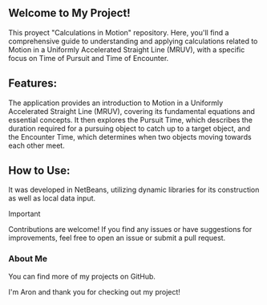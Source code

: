## Welcome to My Project!

This proyect "Calculations in Motion" repository. Here, you'll find a comprehensive guide to understanding and applying calculations related to Motion in a Uniformly Accelerated Straight Line (MRUV), with a specific focus on Time of Pursuit and Time of Encounter.

## Features:
The application provides an introduction to Motion in a Uniformly Accelerated Straight Line (MRUV), covering its fundamental equations and essential concepts. It then explores the Pursuit Time, which describes the duration required for a pursuing object to catch up to a target object, and the Encounter Time, which determines when two objects moving towards each other meet.

## How to Use:
It was developed in NetBeans, utilizing dynamic libraries for its construction as well as local data input.

> [!IMPORTANT]
> Contributions are welcome! If you find any issues or have suggestions for improvements, feel free to open an issue or submit a pull request.

### About Me
You can find more of my projects on GitHub.

I'm Aron and thank you for checking out my project!
